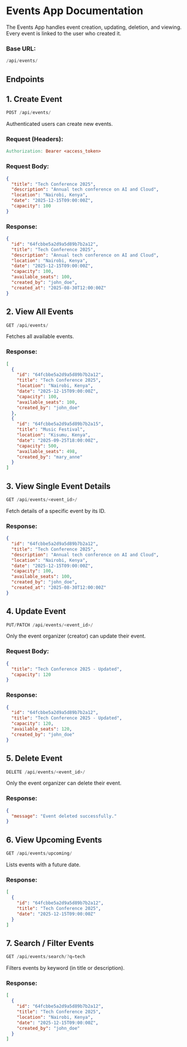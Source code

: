 # Events App Documentation
The Events App handles event creation, updating, deletion, and viewing.
Every event is linked to the user who created it.

### Base URL:
```swift
/api/events/
```
## Endpoints
## 1. Create Event
```swift
POST /api/events/
```
Authenticated users can create new events.

### Request (Headers):
```makefile
Authorization: Bearer <access_token>
```
### Request Body:
```json
{
  "title": "Tech Conference 2025",
  "description": "Annual tech conference on AI and Cloud",
  "location": "Nairobi, Kenya",
  "date": "2025-12-15T09:00:00Z",
  "capacity": 100
}
```
### Response:
```json
{
  "id": "64fcbbe5a2d9a5d89b7b2a12",
  "title": "Tech Conference 2025",
  "description": "Annual tech conference on AI and Cloud",
  "location": "Nairobi, Kenya",
  "date": "2025-12-15T09:00:00Z",
  "capacity": 100,
  "available_seats": 100,
  "created_by": "john_doe",
  "created_at": "2025-08-30T12:00:00Z"
}
```
## 2. View All Events
```swift
GET /api/events/
```
Fetches all available events.

### Response:
```json
[
  {
    "id": "64fcbbe5a2d9a5d89b7b2a12",
    "title": "Tech Conference 2025",
    "location": "Nairobi, Kenya",
    "date": "2025-12-15T09:00:00Z",
    "capacity": 100,
    "available_seats": 100,
    "created_by": "john_doe"
  },
  {
    "id": "64fcbbe5a2d9a5d89b7b2a15",
    "title": "Music Festival",
    "location": "Kisumu, Kenya",
    "date": "2025-09-25T18:00:00Z",
    "capacity": 500,
    "available_seats": 498,
    "created_by": "mary_anne"
  }
]
```
## 3. View Single Event Details
```swift
GET /api/events/<event_id>/
```
Fetch details of a specific event by its ID.

### Response:
```json
{
  "id": "64fcbbe5a2d9a5d89b7b2a12",
  "title": "Tech Conference 2025",
  "description": "Annual tech conference on AI and Cloud",
  "location": "Nairobi, Kenya",
  "date": "2025-12-15T09:00:00Z",
  "capacity": 100,
  "available_seats": 100,
  "created_by": "john_doe",
  "created_at": "2025-08-30T12:00:00Z"
}
```
## 4. Update Event
```swift
PUT/PATCH /api/events/<event_id>/
```
Only the event organizer (creator) can update their event.

### Request Body:
```json
{
  "title": "Tech Conference 2025 - Updated",
  "capacity": 120
}
```
### Response:
```json
{
  "id": "64fcbbe5a2d9a5d89b7b2a12",
  "title": "Tech Conference 2025 - Updated",
  "capacity": 120,
  "available_seats": 120,
  "created_by": "john_doe"
}
```
## 5. Delete Event
```swift
DELETE /api/events/<event_id>/
```
Only the event organizer can delete their event.

### Response:
```json
{
  "message": "Event deleted successfully."
}
```
## 6. View Upcoming Events
```swift
GET /api/events/upcoming/
```
Lists events with a future date.

### Response:
```json
[
  {
    "id": "64fcbbe5a2d9a5d89b7b2a12",
    "title": "Tech Conference 2025",
    "date": "2025-12-15T09:00:00Z"
  }
]
```
## 7. Search / Filter Events
```swift
GET /api/events/search/?q=tech
```
Filters events by keyword (in title or description).

### Response:
```json
[
  {
    "id": "64fcbbe5a2d9a5d89b7b2a12",
    "title": "Tech Conference 2025",
    "location": "Nairobi, Kenya",
    "date": "2025-12-15T09:00:00Z",
    "created_by": "john_doe"
  }
]
```